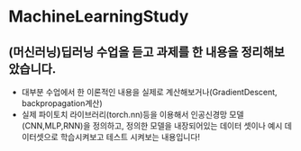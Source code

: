 # MachineLearningStudy
## (머신러닝)딥러닝 수업을 듣고 과제를 한 내용을 정리해보았습니다.
- 대부분 수업에서 한 이론적인 내용을 실제로 계산해보거나(GradientDescent, backpropagation계산)
- 실제 파이토치 라이브러리(torch.nn)등을 이용해서 인공신경망 모델(CNN,MLP,RNN)을 정의하고, 정의한 모델을 내장되어있는 데이터 셋이나 예시 데이터셋으로 학습시켜보고 테스트 시켜보는 내용입니다!
